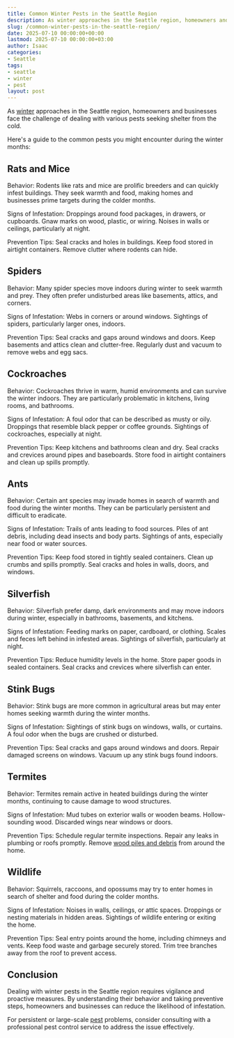 ```yaml
---
title: Common Winter Pests in the Seattle Region
description: As winter approaches in the Seattle region, homeowners and businesses face the challenge of dealing with various pests seeking shelter from the cold. Here's a...
slug: /common-winter-pests-in-the-seattle-region/
date: 2025-07-10 00:00:00+00:00
lastmod: 2025-07-10 00:00:00+03:00
author: Isaac
categories:
- Seattle
tags:
- seattle
- winter
- pest
layout: post
---
```

As [winter](https://pestpolicy.com/10-winter-landscaping-ideas-to-spruce-up-your-outdoor-space/) approaches in the Seattle region, homeowners and businesses face the challenge of dealing with various pests seeking shelter from the cold.

Here's a guide to the common pests you might encounter during the winter months:
## Rats and Mice
Behavior: Rodents like rats and mice are prolific breeders and can quickly infest buildings. They seek warmth and food, making homes and businesses prime targets during the colder months.

Signs of Infestation: Droppings around food packages, in drawers, or cupboards. Gnaw marks on wood, plastic, or wiring. Noises in walls or ceilings, particularly at night.

Prevention Tips: Seal cracks and holes in buildings. Keep food stored in airtight containers. Remove clutter where rodents can hide.
## Spiders
Behavior: Many spider species move indoors during winter to seek warmth and prey. They often prefer undisturbed areas like basements, attics, and corners.

Signs of Infestation: Webs in corners or around windows. Sightings of spiders, particularly larger ones, indoors.

Prevention Tips: Seal cracks and gaps around windows and doors. Keep basements and attics clean and clutter-free. Regularly dust and vacuum to remove webs and egg sacs.
## Cockroaches
Behavior: Cockroaches thrive in warm, humid environments and can survive the winter indoors. They are particularly problematic in kitchens, living rooms, and bathrooms.

Signs of Infestation: A foul odor that can be described as musty or oily. Droppings that resemble black pepper or coffee grounds. Sightings of cockroaches, especially at night.

Prevention Tips: Keep kitchens and bathrooms clean and dry. Seal cracks and crevices around pipes and baseboards. Store food in airtight containers and clean up spills promptly.
## Ants
Behavior: Certain ant species may invade homes in search of warmth and food during the winter months. They can be particularly persistent and difficult to eradicate.

Signs of Infestation: Trails of ants leading to food sources. Piles of ant debris, including dead insects and body parts. Sightings of ants, especially near food or water sources.

Prevention Tips: Keep food stored in tightly sealed containers. Clean up crumbs and spills promptly. Seal cracks and holes in walls, doors, and windows.
## Silverfish
Behavior: Silverfish prefer damp, dark environments and may move indoors during winter, especially in bathrooms, basements, and kitchens.

Signs of Infestation: Feeding marks on paper, cardboard, or clothing. Scales and feces left behind in infested areas. Sightings of silverfish, particularly at night.

Prevention Tips: Reduce humidity levels in the home. Store paper goods in sealed containers. Seal cracks and crevices where silverfish can enter.
## Stink Bugs
Behavior: Stink bugs are more common in agricultural areas but may enter homes seeking warmth during the winter months.

Signs of Infestation: Sightings of stink bugs on windows, walls, or curtains. A foul odor when the bugs are crushed or disturbed.

Prevention Tips: Seal cracks and gaps around windows and doors. Repair damaged screens on windows. Vacuum up any stink bugs found indoors.
## Termites
Behavior: Termites remain active in heated buildings during the winter months, continuing to cause damage to wood structures.

Signs of Infestation: Mud tubes on exterior walls or wooden beams. Hollow-sounding wood. Discarded wings near windows or doors.

Prevention Tips: Schedule regular termite inspections. Repair any leaks in plumbing or roofs promptly. Remove
[wood piles and debris](https://pestpolicy.com/how-to-get-rid-of-termites/)
from around the home.
## Wildlife
Behavior: Squirrels, raccoons, and opossums may try to enter homes in search of shelter and food during the colder months.

Signs of Infestation: Noises in walls, ceilings, or attic spaces. Droppings or nesting materials in hidden areas. Sightings of wildlife entering or exiting the home.

Prevention Tips: Seal entry points around the home, including chimneys and vents. Keep food waste and garbage securely stored. Trim tree branches away from the roof to prevent access.
## Conclusion
Dealing with winter pests in the Seattle region requires vigilance and proactive measures. By understanding their behavior and taking preventive steps, homeowners and businesses can reduce the likelihood of infestation.

For persistent or large-scale [pest](https://pestpolicy.com/a-guide-to-preventing-pest-infestations-in-restaurants/) problems, consider consulting with a professional pest control service to address the issue effectively.